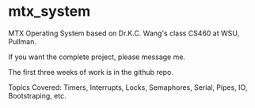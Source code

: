 # mtx_system
MTX Operating System based on Dr.K.C. Wang's class CS460 at WSU, Pullman.

If you want the complete project, please message me.

The first three weeks of work is in the github repo.


Topics Covered: Timers, Interrupts, Locks, Semaphores, Serial, Pipes, IO, Bootstraping, etc.
